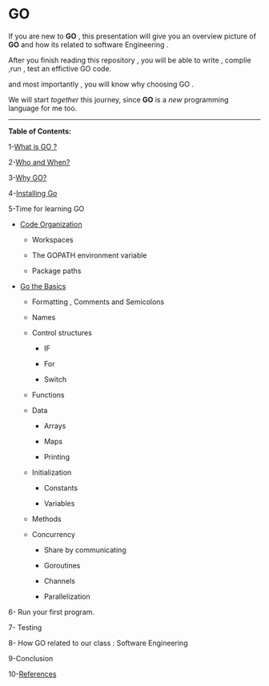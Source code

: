 # GO

If you are new to **GO** , this presentation will give you an overview picture of **GO** and how its related to software Engineering .

After you finish reading this repository , you will be able to write , complie ,run , test an effictive GO code.

and most importantly , you will know why choosing GO .

We will start *together* this journey, since **GO** is a *new* programming language for me too.


-----------------------------------------------------------------------------------------------------


**Table of Contents:**



1-[What is GO ?](https://github.com/Afnan-Aldhahri/GO/blob/master/What%20is%20GO%20%3F%20.md)  

2-[Who and When?](https://github.com/Afnan-Aldhahri/GO/blob/master/Who%20and%20When%3F.md)

3-[Why GO?](https://github.com/Afnan-Aldhahri/GO/blob/master/Why%20GO.md) 

4-[Installing Go](https://github.com/Afnan-Aldhahri/GO/blob/master/InstallingGO.md) 

5-Time for learning GO

 * [Code Organization](https://github.com/Afnan-Aldhahri/GO/blob/master/Code%20Organization.md)
 
     * Workspaces
     
     * The GOPATH environment variable
     
     * Package paths

* [Go the Basics](https://github.com/Afnan-Aldhahri/GO/blob/master/Go%20the%20Basics.md) 
 
     * Formatting , Comments and Semicolons

     * Names

     * Control structures
    
         * IF
         
         * For
         
         * Switch
         
     * Functions
 
     * Data
     
         * Arrays
         
         * Maps
         
         * Printing
         
         
     * Initialization
     
         * Constants
         
         * Variables
         
     * Methods
     
     * Concurrency
         * Share by communicating
         
         * Goroutines
         
         * Channels
         
         * Parallelization


6- Run your first program.

7- Testing

8- How GO related to our class : Software Engineering

9-Conclusion

10-[References](https://github.com/Afnan-Aldhahri/GO/blob/master/bibliography.md)
